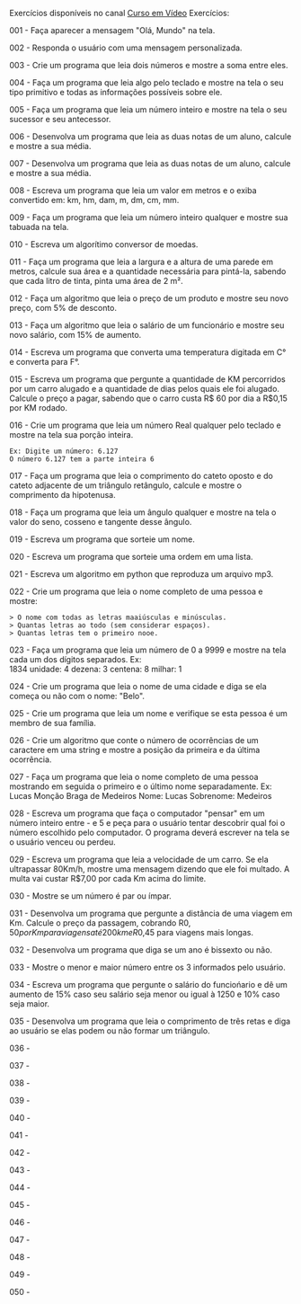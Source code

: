 Exercícios disponíveis no canal <a href="https://www.youtube.com/playlist?list=PLHz_AreHm4dm6wYOIW20Nyg12TAjmMGT-">Curso em Vídeo</a>
Exercícios:

001 - Faça aparecer a mensagem "Olá, Mundo" na tela.

002 - Responda o usuário com uma mensagem personalizada.

003 - Crie um programa que leia dois números e mostre a soma entre eles.

004 - Faça um programa que leia algo pelo teclado e mostre na tela o seu tipo primitivo e todas as informações possíveis sobre ele.

005 - Faça um programa que leia um número inteiro e mostre na tela o seu sucessor e seu antecessor.

006 - Desenvolva um programa que leia as duas notas de um aluno, calcule e mostre a sua média.

007 - Desenvolva um programa que leia as duas notas de um aluno, calcule e mostre a sua média.

008 - Escreva um programa que leia um valor em metros e o exiba convertido em:
    km, hm, dam, m, dm, cm, mm.

009 - Faça um programa que leia um número inteiro qualquer e mostre sua tabuada na tela.

010 - Escreva um algorítimo conversor de moedas.

011 - Faça um programa que leia a largura e a altura de uma parede em metros, calcule sua área e a quantidade necessária para pintá-la, sabendo que cada litro de tinta, pinta uma área de 2 m².

012 - Faça um algoritmo que leia o preço de um produto e mostre seu novo preço, com 5% de desconto.

013 - Faça um algoritmo que leia o salário de um funcionário e mostre seu novo salário, com 15% de aumento.

014 - Escreva um programa que converta uma temperatura digitada em C° e converta para F°.

015 - Escreva um programa que pergunte a quantidade de KM percorridos por um carro alugado e 
a quantidade de dias pelos quais ele foi alugado. Calcule o preço a pagar, sabendo que o carro custa
R$ 60 por dia a R$0,15 por KM rodado.

016 - Crie um programa que leia um número Real qualquer pelo teclado e mostre na tela sua porção inteira.

    Ex: Digite um número: 6.127
    O número 6.127 tem a parte inteira 6

017 - Faça um programa que leia o comprimento do cateto oposto e do cateto adjacente de um triângulo 
retângulo, calcule e mostre o comprimento da hipotenusa.

018 - Faça um programa que leia um ângulo qualquer e mostre na tela o valor do seno, 
cosseno e tangente desse ângulo.

019 - Escreva um programa que sorteie um nome.

020 - Escreva um programa que sorteie uma ordem em uma lista.

021 - Escreva um algoritmo em python que reproduza um arquivo mp3.

022 - Crie um programa que leia o nome completo de uma pessoa e mostre:

    > O nome com todas as letras maaiúsculas e minúsculas.
    > Quantas letras ao todo (sem considerar espaços).
    > Quantas letras tem o primeiro nooe.

023 - Faça um programa que leia um número de 0 a 9999 e mostre na tela cada um dos dígitos separados.
    Ex:     
        1834
        unidade: 4
        dezena: 3
        centena: 8 
        milhar: 1 

024 - Crie um programa que leia o nome de uma cidade e diga se ela começa ou não com o nome: "Belo".

025 - Crie um programa que leia um nome e verifique se esta pessoa é um membro de sua família.

026 - Crie um algoritmo que conte o número de ocorrências de um caractere em uma string e mostre a posição da primeira e da última ocorrência.

027 - Faça um programa que leia o nome completo de uma pessoa mostrando em seguida o primeiro e o último nome separadamente.
    Ex: Lucas Monção Braga de Medeiros
        Nome: Lucas
        Sobrenome: Medeiros

028 - Escreva um programa que faça o computador "pensar" em um número inteiro entre - e 5 e peça para o usuário tentar descobrir qual foi o número escolhido pelo computador. O programa deverá escrever na tela se o usuário venceu ou perdeu.

029 - Escreva um programa que leia a velocidade de um carro. Se ela ultrapassar 80Km/h, mostre uma mensagem dizendo que ele foi multado. A multa vai custar R$7,00 por cada Km acima do limite.

030 - Mostre se um número é par ou ímpar.

031 - Desenvolva um programa que pergunte a distância de uma viagem em Km. Calcule o preço da passagem, cobrando R$0,50 por Km para viagens até 200km e R$0,45 para viagens mais longas. 

032 - Desenvolva um programa que diga se um ano é bissexto ou não.

033 - Mostre o menor e maior número entre os 3 informados pelo usuário.

034 - Escreva um programa que pergunte o salário do funciońario e dê um aumento de 15% caso seu salário
seja menor ou igual à 1250 e 10% caso seja maior.

035 - Desenvolva um programa que leia o comprimento de três retas e diga ao usuário se elas podem ou não formar um triângulo.

036 - 

037 - 

038 - 

039 - 

040 - 

041 - 

042 - 

043 - 

044 - 

045 - 

046 - 

047 - 

048 -

049 - 

050 - 
